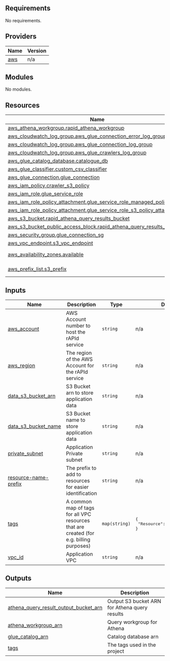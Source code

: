 <!-- BEGIN_TF_DOCS -->
## Requirements

No requirements.

## Providers

| Name | Version |
|------|---------|
| <a name="provider_aws"></a> [aws](#provider\_aws) | n/a |

## Modules

No modules.

## Resources

| Name | Type |
|------|------|
| [aws_athena_workgroup.rapid_athena_workgroup](https://registry.terraform.io/providers/hashicorp/aws/latest/docs/resources/athena_workgroup) | resource |
| [aws_cloudwatch_log_group.aws_glue_connection_error_log_group](https://registry.terraform.io/providers/hashicorp/aws/latest/docs/resources/cloudwatch_log_group) | resource |
| [aws_cloudwatch_log_group.aws_glue_connection_log_group](https://registry.terraform.io/providers/hashicorp/aws/latest/docs/resources/cloudwatch_log_group) | resource |
| [aws_cloudwatch_log_group.aws_glue_crawlers_log_group](https://registry.terraform.io/providers/hashicorp/aws/latest/docs/resources/cloudwatch_log_group) | resource |
| [aws_glue_catalog_database.catalogue_db](https://registry.terraform.io/providers/hashicorp/aws/latest/docs/resources/glue_catalog_database) | resource |
| [aws_glue_classifier.custom_csv_classifier](https://registry.terraform.io/providers/hashicorp/aws/latest/docs/resources/glue_classifier) | resource |
| [aws_glue_connection.glue_connection](https://registry.terraform.io/providers/hashicorp/aws/latest/docs/resources/glue_connection) | resource |
| [aws_iam_policy.crawler_s3_policy](https://registry.terraform.io/providers/hashicorp/aws/latest/docs/resources/iam_policy) | resource |
| [aws_iam_role.glue_service_role](https://registry.terraform.io/providers/hashicorp/aws/latest/docs/resources/iam_role) | resource |
| [aws_iam_role_policy_attachment.glue_service_role_managed_policy_attach](https://registry.terraform.io/providers/hashicorp/aws/latest/docs/resources/iam_role_policy_attachment) | resource |
| [aws_iam_role_policy_attachment.glue_service_role_s3_policy_attach](https://registry.terraform.io/providers/hashicorp/aws/latest/docs/resources/iam_role_policy_attachment) | resource |
| [aws_s3_bucket.rapid_athena_query_results_bucket](https://registry.terraform.io/providers/hashicorp/aws/latest/docs/resources/s3_bucket) | resource |
| [aws_s3_bucket_public_access_block.rapid_athena_query_results_bucket](https://registry.terraform.io/providers/hashicorp/aws/latest/docs/resources/s3_bucket_public_access_block) | resource |
| [aws_security_group.glue_connection_sg](https://registry.terraform.io/providers/hashicorp/aws/latest/docs/resources/security_group) | resource |
| [aws_vpc_endpoint.s3_vpc_endpoint](https://registry.terraform.io/providers/hashicorp/aws/latest/docs/resources/vpc_endpoint) | resource |
| [aws_availability_zones.available](https://registry.terraform.io/providers/hashicorp/aws/latest/docs/data-sources/availability_zones) | data source |
| [aws_prefix_list.s3_prefix](https://registry.terraform.io/providers/hashicorp/aws/latest/docs/data-sources/prefix_list) | data source |

## Inputs

| Name | Description | Type | Default | Required |
|------|-------------|------|---------|:--------:|
| <a name="input_aws_account"></a> [aws\_account](#input\_aws\_account) | AWS Account number to host the rAPId service | `string` | n/a | yes |
| <a name="input_aws_region"></a> [aws\_region](#input\_aws\_region) | The region of the AWS Account for the rAPId service | `string` | n/a | yes |
| <a name="input_data_s3_bucket_arn"></a> [data\_s3\_bucket\_arn](#input\_data\_s3\_bucket\_arn) | S3 Bucket arn to store application data | `string` | n/a | yes |
| <a name="input_data_s3_bucket_name"></a> [data\_s3\_bucket\_name](#input\_data\_s3\_bucket\_name) | S3 Bucket name to store application data | `string` | n/a | yes |
| <a name="input_private_subnet"></a> [private\_subnet](#input\_private\_subnet) | Application Private subnet | `string` | n/a | yes |
| <a name="input_resource-name-prefix"></a> [resource-name-prefix](#input\_resource-name-prefix) | The prefix to add to resources for easier identification | `string` | n/a | yes |
| <a name="input_tags"></a> [tags](#input\_tags) | A common map of tags for all VPC resources that are created (for e.g. billing purposes) | `map(string)` | <pre>{<br>  "Resource": "data-f1-rapid"<br>}</pre> | no |
| <a name="input_vpc_id"></a> [vpc\_id](#input\_vpc\_id) | Application VPC | `string` | n/a | yes |

## Outputs

| Name | Description |
|------|-------------|
| <a name="output_athena_query_result_output_bucket_arn"></a> [athena\_query\_result\_output\_bucket\_arn](#output\_athena\_query\_result\_output\_bucket\_arn) | Output S3 bucket ARN for Athena query results |
| <a name="output_athena_workgroup_arn"></a> [athena\_workgroup\_arn](#output\_athena\_workgroup\_arn) | Query workgroup for Athena |
| <a name="output_glue_catalog_arn"></a> [glue\_catalog\_arn](#output\_glue\_catalog\_arn) | Catalog database arn |
| <a name="output_tags"></a> [tags](#output\_tags) | The tags used in the project |
<!-- END_TF_DOCS -->